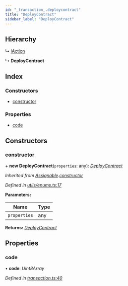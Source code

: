 ```yaml
---
id: "_transaction_.deploycontract"
title: "DeployContract"
sidebar_label: "DeployContract"
---
```


## Hierarchy

  ↳ [IAction](_transaction_.iaction.md)

  ↳ **DeployContract**

## Index

### Constructors

* [constructor](_transaction_.deploycontract.md#constructor)

### Properties

* [code](_transaction_.deploycontract.md#code)

## Constructors

###  constructor

\+ **new DeployContract**(`properties`: any): *[DeployContract](_transaction_.deploycontract.md)*

*Inherited from [Assignable](_utils_enums_.assignable.md).[constructor](_utils_enums_.assignable.md#constructor)*

*Defined in [utils/enums.ts:17](https://github.com/nearprotocol/nearlib/blob/2485e64/src.ts/utils/enums.ts#L17)*

**Parameters:**

Name | Type |
------ | ------ |
`properties` | any |

**Returns:** *[DeployContract](_transaction_.deploycontract.md)*

## Properties

###  code

• **code**: *Uint8Array*

*Defined in [transaction.ts:40](https://github.com/nearprotocol/nearlib/blob/2485e64/src.ts/transaction.ts#L40)*
